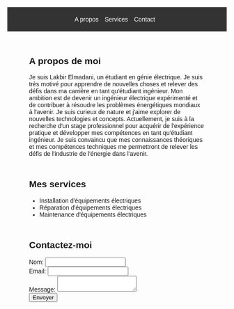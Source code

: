 
<html>
  <head>
    <title>Lakbir Elmadani</title>
    <link rel="stylesheet" href="styles.css">
  </head>
  <style>
   /* CSS */
body {
  font-family: Arial, sans-serif;
}
header {
  background-color: #333;
  color: white;
  padding: 20px;
}
header nav ul {
  list-style-type: none;
  margin: 0;
  padding: 0;
}
header nav ul li {
  display: inline-block;
  margin-right: 10px;
}
header nav ul li a {
  color: white;
  text-decoration: none;
}
section {
  margin: 50px;
}

   </style>
  <body>
    <header>
      <nav>
        <ul>
          <li><a href="#about">A propos</a></li>
          <li><a href="#services">Services</a></li>
          <li><a href="#contact">Contact</a></li>
        </ul>
      </nav>
    </header>
    <section id="about">
      <h1>A propos de moi</h1>
      <p>Je suis Lakbir Elmadani, un étudiant en génie électrique. Je suis très motivé pour apprendre de nouvelles choses et relever des défis dans ma carrière en tant qu'étudiant ingénieur. Mon ambition est de devenir un ingénieur électrique expérimenté et de contribuer à résoudre les problèmes énergétiques mondiaux à l'avenir. Je suis curieux de nature et j'aime explorer de nouvelles technologies et concepts. Actuellement, je suis à la recherche d'un stage professionnel pour acquérir de l'expérience pratique et développer mes compétences en tant qu'étudiant ingénieur. Je suis convaincu que mes connaissances théoriques et mes compétences techniques me permettront de relever les défis de l'industrie de l'énergie dans l'avenir.</p>
    </section>
    <section id="services">
      <h1>Mes services</h1>
      <ul>
        <li>Installation d'équipements électriques</li>
        <li>Réparation d'équipements électriques</li>
        <li>Maintenance d'équipements électriques</li>
      </ul>
    </section>
    <section id="contact">
      <h1>Contactez-moi</h1>
      <form>
        <label for="name">Nom:</label>
        <input type="text" id="name" name="name"><br>
        <label for="email">Email:</label>
        <input type="email" id="email" name="email"><br>
        <label for="message">Message:</label>
        <textarea id="message" name="message"></textarea><br>
        <input type="submit" value="Envoyer">
      </form>
    </section>

  </body>


</html>

